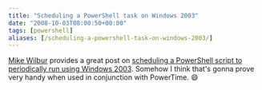 ```yaml
---
title: "Scheduling a PowerShell task on Windows 2003"
date: "2008-10-03T08:00:50+00:00"
tags: [powershell]
aliases: [/scheduling-a-powershell-task-on-windows-2003/]
---
```


[Mike Wilbur](http://blogs.msdn.com/mwilbur/default.aspx) provides a great post on [scheduling a PowerShell script to periodically run using Windows 2003](http://blogs.msdn.com/mwilbur/archive/2007/02/23/powershell-script-that-can-schedule-itself-to-run-later.aspx). Somehow I think that's gonna prove very handy when used in conjunction with PowerTime. :smile:
